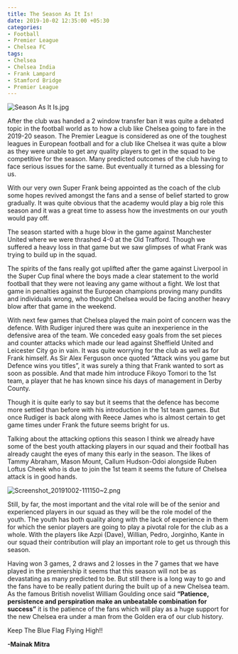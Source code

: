 ```yaml
---
title: The Season As It Is!
date: 2019-10-02 12:35:00 +05:30
categories:
- Football
- Premier League
- Chelsea FC
tags:
- Chelsea
- Chelsea India
- Frank Lampard
- Stamford Bridge
- Premier League
---
```


![Season As It Is.jpg](/uploads/Season%20As%20It%20Is.jpg)

After the club was handed a 2 window transfer ban it was quite a debated topic in the football world as to how a club like Chelsea going to fare in the 2019-20 season. The Premier League is considered as one of the toughest leagues in European football and for a club like Chelsea it was quite a blow as they were unable to get any quality players to get in the squad to be competitive for the season. Many predicted outcomes of the club having to face serious issues for the same. But eventually it turned as a blessing for us. 

With our very own Super Frank being appointed as the coach of the club some hopes revived amongst the fans and a sense of belief started to grow gradually. It was quite obvious that the academy would play a big role this season and it was a great time to assess how the investments on our youth would pay off.

The season started with a huge blow in the game against Manchester United where we were thrashed 4-0 at the Old Trafford. Though we suffered a heavy loss in that game but we saw glimpses of what Frank was trying to build up in the squad. 

The spirits of the fans really got uplifted after the game against Liverpool in the Super Cup final where the boys made a clear statement to the world football that they were not leaving any game without a fight. We lost that game in penalties against the European champions proving many pundits and individuals wrong, who thought Chelsea would be facing another heavy blow after that game in the weekend. 

With next few games that Chelsea played the main point of concern was the defence. With Rudiger injured there was quite an inexperience in the defensive area of the team. We conceded easy goals from the set pieces and counter attacks which made our lead against Sheffield United and Leicester City go in vain. It was quite worrying for the club as well as for Frank himself. As Sir Alex Ferguson once quoted “Attack wins you game but Defence wins you titles”, it was surely a thing that Frank wanted to sort as soon as possible. And that made him introduce Fikoyo Tomori to the 1st team, a player that he has known since his days of management in Derby County. 

Though it is quite early to say but it seems that the defence has become more settled than before with his introduction in the 1st team games. But once Rudiger is back along with Reece James who is almost certain to get game times under Frank the future seems bright for us. 

Talking about the attacking options this season I think we already have some of the best youth attacking players in our squad and their football has already caught the eyes of many this early in the season. The likes of Tammy Abraham, Mason Mount, Callum Hudson-Odoi alongside Ruben Loftus Cheek who is due to join the 1st team it seems the future of Chelsea attack is in good hands.

![Screenshot_20191002-111150~2.png](/uploads/Screenshot_20191002-111150~2.png)

Still, by far, the most important and the vital role will be of the senior and experienced players in our squad as they will be the role model of the youth. The youth has both quality along with the lack of experience in them for which the senior players are going to play a pivotal role for the club as a whole. With the players like Azpi (Dave), Willian, Pedro, Jorginho, Kante in our squad their contribution will play an important role to get us through this season.

Having won 3 games, 2 draws and 2 losses in the 7 games that we have played in the premiership it seems that this season will not be as devastating as many predicted to be. But still there is a long way to go and the fans have to be really patient during the built up of a new Chelsea team. As the famous British novelist William Goulding once said **“Patience, persistence and perspiration make an unbeatable combination for success”** it is the patience of the fans which will play as a huge support for the new Chelsea era under a man from the Golden era of our club history. 

Keep The Blue Flag Flying High!!

**-Mainak Mitra**
